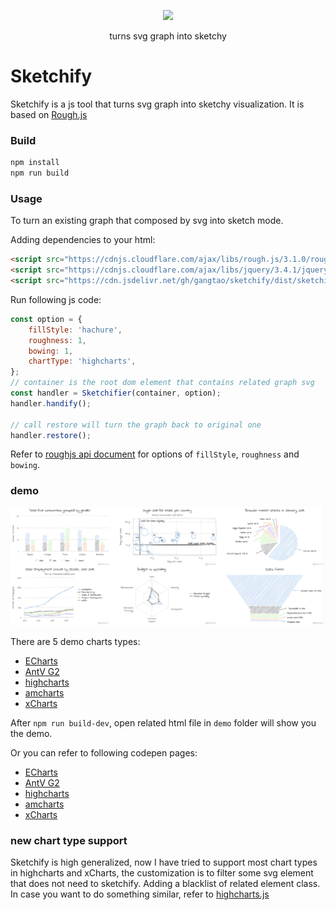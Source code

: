 <p align="center">
  <a href="https://cdn.jsdelivr.net/gh/gangtao/sketchify/dist/sketchify.min.js">
    <img src="https://badgen.net/jsdelivr/hits/gh/gangtao/sketchify">
  </a>
</p>

<p align="center">
  turns svg graph into sketchy
</p>

# Sketchify
Sketchify is a js tool that turns svg graph into sketchy visualization. It is based on [Rough.js](https://github.com/pshihn/rough)

### Build
```sh
npm install
npm run build
```

### Usage
To turn an existing graph that composed by svg into sketch mode. 

Adding dependencies to your html:
```html
<script src="https://cdnjs.cloudflare.com/ajax/libs/rough.js/3.1.0/rough.js"></script>
<script src="https://cdnjs.cloudflare.com/ajax/libs/jquery/3.4.1/jquery.min.js"></script>
<script src="https://cdn.jsdelivr.net/gh/gangtao/sketchify/dist/sketchify.min.js"></script>
```
Run following js code:
```javascript
const option = {
    fillStyle: 'hachure',
    roughness: 1,
    bowing: 1,
    chartType: 'highcharts',
};
// container is the root dom element that contains related graph svg
const handler = Sketchifier(container, option);
handler.handify();

// call restore will turn the graph back to original one
handler.restore();
```
Refer to [roughjs api document](https://github.com/pshihn/rough/wiki) for options of `fillStyle`, `roughness` and `bowing`.

### demo

![](./docs/highcharts_demo.png)

There are 5 demo charts types:
- [ECharts](https://echarts.apache.org/zh/index.html)
- [AntV G2](https://antv.alipay.com/zh-cn/g2/3.x/index.html)
- [highcharts](https://www.highcharts.com/)
- [amcharts](https://www.amcharts.com/)
- [xCharts](http://xgfe.github.io/xCharts/)

After `npm run build-dev`, open related html file in `demo` folder will show you the demo.

Or you can refer to following codepen pages:
- [ECharts](https://codepen.io/gangtao/full/ZEEVzpw)
- [AntV G2](https://codepen.io/gangtao/full/wvvRwzp)
- [highcharts](https://codepen.io/gangtao/full/eYYrpBX)
- [amcharts](https://codepen.io/gangtao/full/PooxBpV)
- [xCharts](https://codepen.io/gangtao/full/PooxBWV)


### new chart type support
Sketchify is high generalized, now I have tried to support most chart types in highcharts and xCharts, the customization is to filter some svg element that does not need to sketchify.  Adding a blacklist of related element class.  In case you want to do something similar, refer to [highcharts.js](./src/highcharts.js)

